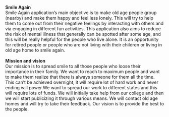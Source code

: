 **Smile Again**
<br>
Smile Again application’s main objective is to make old age people group (nearby) and make them happy and feel less lonely. This will try to help them to come out from their negative feelings by interacting with others and via engaging in different fun activities. This application also aims to reduce the risk of mental illness that generally can be spotted after some age, and this will be really helpful for the people who live alone. It is an opportunity for retired people or people who are not living with their children or living in old age home to smile again.
       <br>         
**Mission and vision**
<br>
Our mission is to spread smile to all those people who loose their importance in their family. We want to reach to maximum people and want to make them realize that there is always someone for them all the time. This can’t be achieved overnight, it will require lot of hard work and never ending will power.We want to spread our work to different states and this will require lots of funds. We will initially take help from our college and then we will start publicizing it through various means. We will contact old age homes and will try to take their feedback. Our vision is to provide the best to the people.